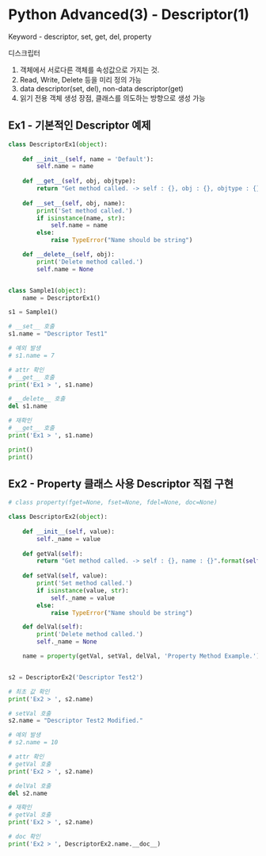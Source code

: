 # Python Advanced(3) - Descriptor(1)
Keyword - descriptor, set, get, del, property

디스크립터

1. 객체에서 서로다른 객체를 속성값으로 가지는 것.
2. Read, Write, Delete 등을 미리 정의 가능
3. data descriptor(set, del), non-data descriptor(get)
4. 읽기 전용 객체 생성 장점, 클래스를 의도하는 방향으로 생성 가능


## Ex1 - 기본적인 Descriptor 예제
```python
class DescriptorEx1(object): 
  
    def __init__(self, name = 'Default'): 
        self.name = name 
  
    def __get__(self, obj, objtype): 
        return "Get method called. -> self : {}, obj : {}, objtype : {}, name : {}".format(self, obj, objtype, self.name) 
  
    def __set__(self, obj, name): 
        print('Set method called.')
        if isinstance(name, str): 
            self.name = name 
        else: 
            raise TypeError("Name should be string") 

    def __delete__(self, obj):
        print('Delete method called.')
        self.name = None


class Sample1(object): 
    name = DescriptorEx1() 

s1 = Sample1() 

# __set__ 호출 
s1.name = "Descriptor Test1"

# 예외 발생
# s1.name = 7

# attr 확인
# __get__ 호출
print('Ex1 > ', s1.name)

# __delete__ 호출
del s1.name

# 재확인
# __get__ 호출
print('Ex1 > ', s1.name)

print()
print()

```
## Ex2 - Property 클래스 사용 Descriptor 직접 구현
```python
# class property(fget=None, fset=None, fdel=None, doc=None)

class DescriptorEx2(object): 
  
    def __init__(self, value): 
        self._name = value 
  
    def getVal(self): 
        return "Get method called. -> self : {}, name : {}".format(self, self._name) 
  
    def setVal(self, value): 
        print('Set method called.')
        if isinstance(value, str): 
            self._name = value
        else: 
            raise TypeError("Name should be string") 

    def delVal(self):
        print('Delete method called.')
        self._name = None

    name = property(getVal, setVal, delVal, 'Property Method Example.')  


s2 = DescriptorEx2('Descriptor Test2') 

# 최초 값 확인
print('Ex2 > ', s2.name)

# setVal 호출 
s2.name = "Descriptor Test2 Modified."

# 예외 발생
# s2.name = 10

# attr 확인
# getVal 호출
print('Ex2 > ', s2.name)

# delVal 호출
del s2.name

# 재확인
# getVal 호출
print('Ex2 > ', s2.name)

# doc 확인
print('Ex2 > ', DescriptorEx2.name.__doc__)
```